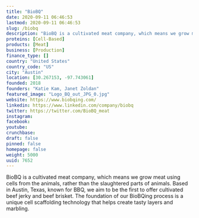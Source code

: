 ```yaml
---
title: "BioBQ"
date: 2020-09-11 06:46:53
lastmod: 2020-09-11 06:46:53
slug: /biobq
description: "BioBQ is a cultivated meat company, which means we grow meat using cells from the animals, rather than the slaughtered parts of animals.  Based in Austin, Texas, known for BBQ, we aim to be the first to offer cultivated beef jerky and beef brisket.  The foundation of our BioBQing process is a unique cell scaffolding technology that helps create tasty layers and marbling."
proteins: [Cell-Based]
products: [Meat]
business: [Production]
finance_type: []
country: "United States"
country_code: "US"
city: "Austin"
location: [30.267153, -97.743061]
founded: 2018
founders: "Katie Kam, Janet Zoldan"
featured_image: "Logo_BQ_out_JPG_0.jpg"
website: https://www.biobqing.com/
linkedin: https://www.linkedin.com/company/biobq
twitter: https://twitter.com/BioBQ_meat
instagram: 
facebook: 
youtube: 
crunchbase: 
draft: false
pinned: false
homepage: false
weight: 5000
uuid: 7652
---
```

BioBQ is a cultivated meat company, which means we grow meat using cells from the animals, rather than the slaughtered parts of animals.  Based in Austin, Texas, known for BBQ, we aim to be the first to offer cultivated beef jerky and beef brisket.  The foundation of our BioBQing process is a unique cell scaffolding technology that helps create tasty layers and marbling.
